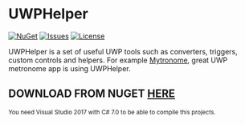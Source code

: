 # UWPHelper
[![NuGet](https://img.shields.io/nuget/v/UWPHelper.svg)](https://www.nuget.org/packages/UWPHelper/)
[![Issues](https://img.shields.io/github/issues/bramborman/UWPHelper.svg)](https://github.com/bramborman/UWPHelper/issues)
[![License](https://img.shields.io/badge/license-MIT-blue.svg)](LICENSE.md)

UWPHelper is a set of useful UWP tools such as converters, triggers, custom controls and helpers. For example [Mytronome][1], great UWP metronome app is using UWPHelper.

## DOWNLOAD FROM NUGET [HERE][2]

<sub>You need Visual Studio 2017 with C# 7.0 to be able to compile this projects.</sub>

[1]: https://www.microsoft.com/store/apps/9nblggh4r69s
[2]: https://www.nuget.org/packages/UWPHelper/